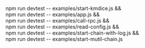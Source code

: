 npm run devtest -- examples/start-kmdice.js && \
npm run devtest -- examples/app.js && \
npm run devtest -- examples/call-rpc.js && \
npm run devtest -- examples/read-config.js && \
npm run devtest -- examples/start-chain-with-log.js && \
npm run devtest -- examples/start-mutil-chain.js